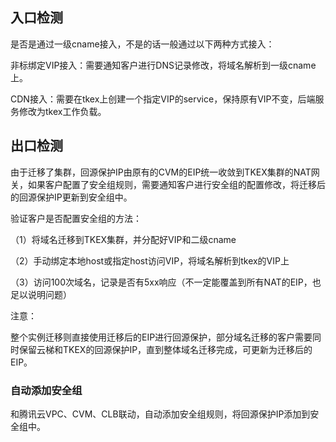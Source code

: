 
##  入口检测
是否是通过一级cname接入，不是的话一般通过以下两种方式接入：

非标绑定VIP接入：需要通知客户进行DNS记录修改，将域名解析到一级cname上。

CDN接入：需要在tkex上创建一个指定VIP的service，保持原有VIP不变，后端服务修改为tkex工作负载。


## 出口检测

由于迁移了集群，回源保护IP由原有的CVM的EIP统一收敛到TKEX集群的NAT网关，如果客户配置了安全组规则，需要通知客户进行安全组的配置修改，将迁移后的回源保护IP更新到安全组中。

验证客户是否配置安全组的方法：

（1）将域名迁移到TKEX集群，并分配好VIP和二级cname

（2）手动绑定本地host或指定host访问VIP，将域名解析到tkex的VIP上

（3）访问100次域名，记录是否有5xx响应（不一定能覆盖到所有NAT的EIP，也足以说明问题）

注意：

整个实例迁移则直接使用迁移后的EIP进行回源保护，部分域名迁移的客户需要同时保留云梯和TKEX的回源保护IP，直到整体域名迁移完成，可更新为迁移后的EIP。

### 自动添加安全组
和腾讯云VPC、CVM、CLB联动，自动添加安全组规则，将回源保护IP添加到安全组中。
